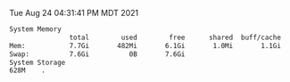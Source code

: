 Tue Aug 24 04:31:41 PM MDT 2021
```bash
System Memory
               total        used        free      shared  buff/cache   available
Mem:           7.7Gi       482Mi       6.1Gi       1.0Mi       1.1Gi       6.9Gi
Swap:          7.6Gi          0B       7.6Gi
System Storage
628M	.
```
